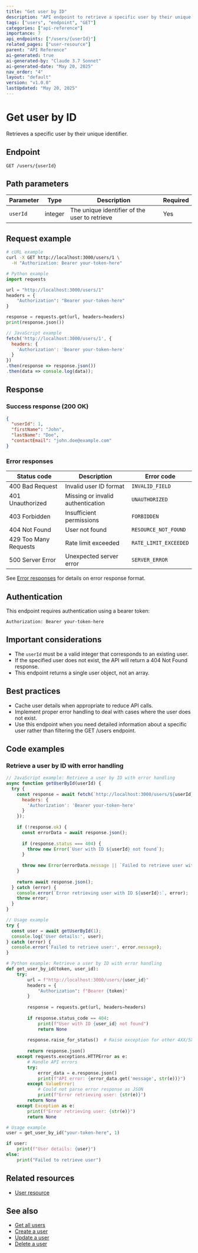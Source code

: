 ```yaml
---
title: "Get user by ID"
description: "API endpoint to retrieve a specific user by their unique identifier."
tags: ["users", "endpoint", "GET"]
categories: ["api-reference"]
importance: 7
api_endpoints: ["/users/{userId}"]
related_pages: ["user-resource"]
parent: "API Reference" 
ai-generated: true
ai-generated-by: "Claude 3.7 Sonnet"
ai-generated-date: "May 20, 2025"
nav_order: "4"
layout: "default"
version: "v1.0.0"
lastUpdated: "May 20, 2025"
---
```


# Get user by ID

Retrieves a specific user by their unique identifier.

## Endpoint

```
GET /users/{userId}
```

## Path parameters

| Parameter | Type | Description | Required |
|-----------|------|-------------|----------|
| `userId` | integer | The unique identifier of the user to retrieve | Yes |

## Request example

```bash
# cURL example
curl -X GET http://localhost:3000/users/1 \
  -H "Authorization: Bearer your-token-here"
```

```python
# Python example
import requests

url = "http://localhost:3000/users/1"
headers = {
    "Authorization": "Bearer your-token-here"
}

response = requests.get(url, headers=headers)
print(response.json())
```

```javascript
// JavaScript example
fetch('http://localhost:3000/users/1', {
  headers: {
    'Authorization': 'Bearer your-token-here'
  }
})
.then(response => response.json())
.then(data => console.log(data));
```

## Response

### Success response (200 OK)

```json
{
  "userId": 1,
  "firstName": "John",
  "lastName": "Doe",
  "contactEmail": "john.doe@example.com"
}
```

### Error responses

| Status code | Description | Error code |
|-------------|-------------|------------|
| 400 Bad Request | Invalid user ID format | `INVALID_FIELD` |
| 401 Unauthorized | Missing or invalid authentication | `UNAUTHORIZED` |
| 403 Forbidden | Insufficient permissions | `FORBIDDEN` |
| 404 Not Found | User not found | `RESOURCE_NOT_FOUND` |
| 429 Too Many Requests | Rate limit exceeded | `RATE_LIMIT_EXCEEDED` |
| 500 Server Error | Unexpected server error | `SERVER_ERROR` |

See [Error responses](error-responses.md) for details on error response format.

## Authentication

This endpoint requires authentication using a bearer token:

```
Authorization: Bearer your-token-here
```

## Important considerations

- The `userId` must be a valid integer that corresponds to an existing user.
- If the specified user does not exist, the API will return a 404 Not Found response.
- This endpoint returns a single user object, not an array.

## Best practices

- Cache user details when appropriate to reduce API calls.
- Implement proper error handling to deal with cases where the user does not exist.
- Use this endpoint when you need detailed information about a specific user rather than filtering the GET /users endpoint.

## Code examples

### Retrieve a user by ID with error handling

```javascript
// JavaScript example: Retrieve a user by ID with error handling
async function getUserById(userId) {
  try {
    const response = await fetch(`http://localhost:3000/users/${userId}`, {
      headers: {
        'Authorization': 'Bearer your-token-here'
      }
    });
    
    if (!response.ok) {
      const errorData = await response.json();
      
      if (response.status === 404) {
        throw new Error(`User with ID ${userId} not found`);
      }
      
      throw new Error(errorData.message || `Failed to retrieve user with ID ${userId}`);
    }
    
    return await response.json();
  } catch (error) {
    console.error(`Error retrieving user with ID ${userId}:`, error);
    throw error;
  }
}

// Usage example
try {
  const user = await getUserById(1);
  console.log('User details:', user);
} catch (error) {
  console.error('Failed to retrieve user:', error.message);
}
```

```python
# Python example: Retrieve a user by ID with error handling
def get_user_by_id(token, user_id):
    try:
        url = f"http://localhost:3000/users/{user_id}"
        headers = {
            "Authorization": f"Bearer {token}"
        }
        
        response = requests.get(url, headers=headers)
        
        if response.status_code == 404:
            print(f"User with ID {user_id} not found")
            return None
            
        response.raise_for_status()  # Raise exception for other 4XX/5XX status codes
        
        return response.json()
    except requests.exceptions.HTTPError as e:
        # Handle API errors
        try:
            error_data = e.response.json()
            print(f"API error: {error_data.get('message', str(e))}")
        except ValueError:
            # Could not parse error response as JSON
            print(f"Error retrieving user: {str(e)}")
        return None
    except Exception as e:
        print(f"Error retrieving user: {str(e)}")
        return None

# Usage example
user = get_user_by_id("your-token-here", 1)

if user:
    print(f"User details: {user}")
else:
    print("Failed to retrieve user")
```

## Related resources

- [User resource](../resources/user-resource.md)

## See also

- [Get all users](get-all-users.md)
- [Create a user](create-user.md)
- [Update a user](update-user.md)
- [Delete a user](delete-user.md)


